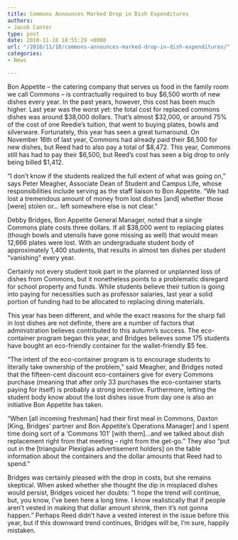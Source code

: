 ```yaml
---
title: Commons Announces Marked Drop in Dish Expenditures
authors:
- Jacob Canter
type: post
date: 2010-11-18 18:55:29 +0000
url: "/2010/11/18/commons-announces-marked-drop-in-dish-expenditures/"
categories:
- News

---
```

Bon Appetite – the catering company that serves us food in the family room we call Commons – is contractually required to buy $6,500 worth of new dishes every year. In the past years, however, this cost has been much higher. Last year was the worst yet: the total cost for replaced commons dishes was around $38,000 dollars. That’s almost $32,000, or around 75% of the cost of one Reedie’s tuition, that went to buying plates, bowls and silverware. Fortunately, this year has seen a great turnaround. On November 16th of last year, Commons had already paid their $6,500 for new dishes, but Reed had to also pay a total of $8,472. This year, Commons still has had to pay their $6,500, but Reed’s cost has seen a big drop to only being billed $1,412.

“I don’t know if the students realized the full extent of what was going on,” says Peter Meagher, Associate Dean of Student and Campus Life, whose responsibilities include serving as the staff liaison to Bon Appetite. “We had lost a tremendous amount of money from lost dishes [and] whether those [were] stolen or… left somewhere else is not clear.”

Debby Bridges, Bon Appetite General Manager, noted that a single Commons plate costs three dollars. If all $38,000 went to replacing plates (though bowls and utensils have gone missing as well) that would mean 12,666 plates were lost. With an undergraduate student body of approximately 1,400 students, that results in almost ten dishes per student “vanishing” every year.

Certainly not every student took part in the planned or unplanned loss of dishes from Commons, but it nonetheless points to a problematic disregard for school property and funds. While students believe their tuition is going into paying for necessities such as professor salaries, last year a solid portion of funding had to be allocated to replacing dining materials.

This year has been different, and while the exact reasons for the sharp fall in lost dishes are not definite, there are a number of factors that administration believes contributed to this autumn’s success. The eco-container program began this year, and Bridges believes some 175 students have bought an eco-friendly container for the wallet-friendly $5 fee.

“The intent of the eco-container program is to encourage students to literally take ownership of the problem,” said Meagher, and Bridges noted that the fifteen-cent discount eco-containers give for every Commons purchase (meaning that after only 33 purchases the eco-container starts paying for itself) is probably a strong incentive. Furthermore, letting the student body know about the lost dishes issue from day one is also an initiative Bon Appetite has taken.

“When [all incoming freshman] had their first meal in Commons, Daxton [King, Bridges’ partner and Bon Appetite’s Operations Manager] and I spent time doing sort of a ‘Commons 101’ [with them]…and we talked about dish replacement right from that meeting – right from the get-go.” They also “put out in the [triangular Plexiglas advertisement holders] on the table information about the containers and the dollar amounts that Reed had to spend.”

Bridges was certainly pleased with the drop in costs, but she remains skeptical. When asked whether she thought the dip in misplaced dishes would persist, Bridges voiced her doubts: “I hope the trend will continue, but, you know, I’ve been here a long time. I know realistically that if people aren’t vested in making that dollar amount shrink, then it’s not gonna happen.” Perhaps Reed didn’t have a vested interest in the issue before this year, but if this downward trend continues, Bridges will be, I’m sure, happily mistaken.